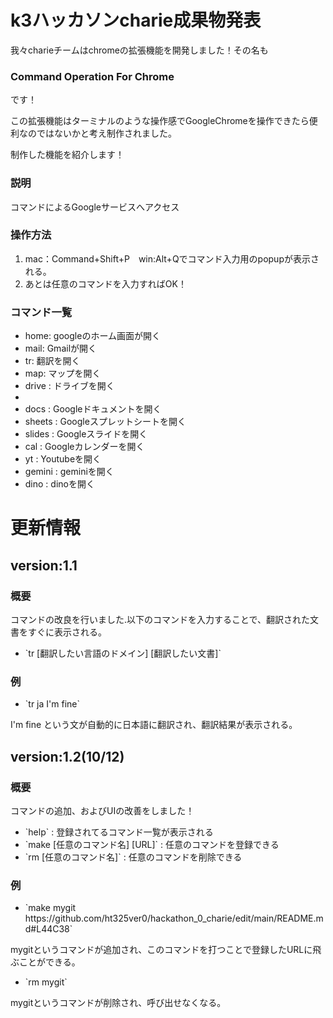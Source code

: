 <h1>k3ハッカソンcharie成果物発表</h1>
<p1>我々charieチームはchromeの拡張機能を開発しました！その名も</p1>
<h3>Command Operation For Chrome</h3>
<p1>です！</p1>

<p2>この拡張機能はターミナルのような操作感でGoogleChromeを操作できたら便利なのではないかと考え制作されました。</p2>

<p1>制作した機能を紹介します！</p1>

<h3>説明</h3>
<p1>コマンドによるGoogleサービスへアクセス</p1>
<h3>操作方法</h3>
<ol>
  <li>mac：Command+Shift+P　win:Alt+Qでコマンド入力用のpopupが表示される。</li>
  <li>あとは任意のコマンドを入力すればOK！</li>
</ol>
<h3>コマンド一覧</h3>
<ul>
  <li>home: googleのホーム画面が開く</li>
  <li>mail: Gmailが開く</li>
  <li>tr: 翻訳を開く</li>
  <li>map: マップを開く</li>
  <li>drive : ドライブを開く<li>
  <li>docs : Googleドキュメントを開く</li>
  <li>sheets : Googleスプレットシートを開く</li>
  <li>slides : Googleスライドを開く</li>
  <li>cal : Googleカレンダーを開く</li>
  <li>yt : Youtubeを開く</li>
  <li>gemini : geminiを開く</li>
  <li>dino : dinoを開く</li>
</ul>

<h1>更新情報</h1>
<h2>version:1.1</h2>
<h3>概要</h3>
<p1>コマンドの改良を行いました.以下のコマンドを入力することで、翻訳された文書をすぐに表示される。</p1>
<ul>
  <li>`tr [翻訳したい言語のドメイン] [翻訳したい文書]` </li>
</ul>
<h3>例</h3>
<ul>
  <li>`tr ja I'm fine` </li>
</ul>
I'm fine という文が自動的に日本語に翻訳され、翻訳結果が表示される。

<h2>version:1.2(10/12)</h2>
<h3>概要</h3>
<p1>コマンドの追加、およびUIの改善をしました！</p1>
<ul>
  <li>`help` : 登録されてるコマンド一覧が表示される</li>
  <li>`make [任意のコマンド名] [URL]` : 任意のコマンドを登録できる</li>
  <li>`rm [任意のコマンド名]` : 任意のコマンドを削除できる</li>
</ul>
<h3>例</h3>
<ul>
  <li>`make mygit https://github.com/ht325ver0/hackathon_0_charie/edit/main/README.md#L44C38` </li>
</ul>
mygitというコマンドが追加され、このコマンドを打つことで登録したURLに飛ぶことができる。
<ul>
  <li>`rm mygit` </li>
</ul>
mygitというコマンドが削除され、呼び出せなくなる。


  
